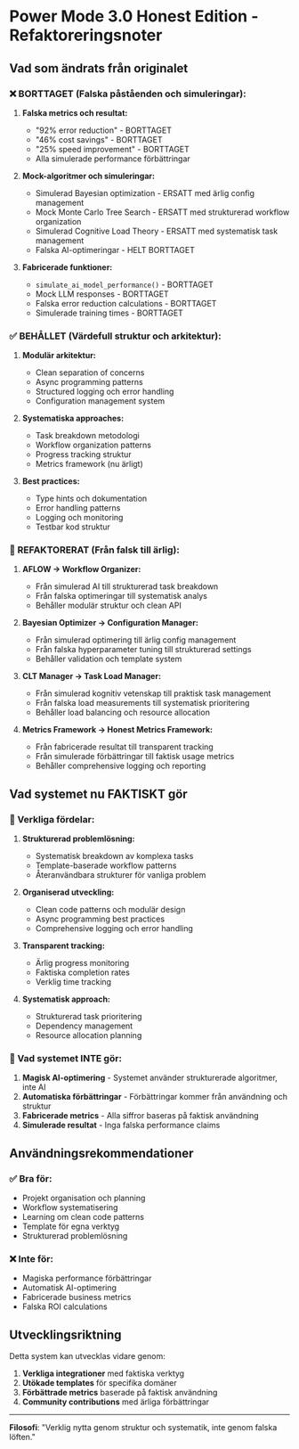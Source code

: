 
# Power Mode 3.0 Honest Edition - Refaktoreringsnoter

## Vad som ändrats från originalet

### ❌ BORTTAGET (Falska påståenden och simuleringar):

1. **Falska metrics och resultat:**
   - "92% error reduction" - BORTTAGET
   - "46% cost savings" - BORTTAGET  
   - "25% speed improvement" - BORTTAGET
   - Alla simulerade performance förbättringar

2. **Mock-algoritmer och simuleringar:**
   - Simulerad Bayesian optimization - ERSATT med ärlig config management
   - Mock Monte Carlo Tree Search - ERSATT med strukturerad workflow organization
   - Simulerad Cognitive Load Theory - ERSATT med systematisk task management
   - Falska AI-optimeringar - HELT BORTTAGET

3. **Fabricerade funktioner:**
   - `simulate_ai_model_performance()` - BORTTAGET
   - Mock LLM responses - BORTTAGET
   - Falska error reduction calculations - BORTTAGET
   - Simulerade training times - BORTTAGET

### ✅ BEHÅLLET (Värdefull struktur och arkitektur):

1. **Modulär arkitektur:**
   - Clean separation of concerns
   - Async programming patterns
   - Structured logging och error handling
   - Configuration management system

2. **Systematiska approaches:**
   - Task breakdown metodologi
   - Workflow organization patterns
   - Progress tracking struktur
   - Metrics framework (nu ärligt)

3. **Best practices:**
   - Type hints och dokumentation
   - Error handling patterns
   - Logging och monitoring
   - Testbar kod struktur

### 🔄 REFAKTORERAT (Från falsk till ärlig):

1. **AFLOW → Workflow Organizer:**
   - Från simulerad AI till strukturerad task breakdown
   - Från falska optimeringar till systematisk analys
   - Behåller modulär struktur och clean API

2. **Bayesian Optimizer → Configuration Manager:**
   - Från simulerad optimering till ärlig config management
   - Från falska hyperparameter tuning till strukturerad settings
   - Behåller validation och template system

3. **CLT Manager → Task Load Manager:**
   - Från simulerad kognitiv vetenskap till praktisk task management
   - Från falska load measurements till systematisk prioritering
   - Behåller load balancing och resource allocation

4. **Metrics Framework → Honest Metrics Framework:**
   - Från fabricerade resultat till transparent tracking
   - Från simulerade förbättringar till faktisk usage metrics
   - Behåller comprehensive logging och reporting

## Vad systemet nu FAKTISKT gör

### 🎯 Verkliga fördelar:

1. **Strukturerad problemlösning:**
   - Systematisk breakdown av komplexa tasks
   - Template-baserade workflow patterns
   - Återanvändbara strukturer för vanliga problem

2. **Organiserad utveckling:**
   - Clean code patterns och modulär design
   - Async programming best practices
   - Comprehensive logging och error handling

3. **Transparent tracking:**
   - Ärlig progress monitoring
   - Faktiska completion rates
   - Verklig time tracking

4. **Systematisk approach:**
   - Strukturerad task prioritering
   - Dependency management
   - Resource allocation planning

### 🚫 Vad systemet INTE gör:

1. **Magisk AI-optimering** - Systemet använder strukturerade algoritmer, inte AI
2. **Automatiska förbättringar** - Förbättringar kommer från användning och struktur
3. **Fabricerade metrics** - Alla siffror baseras på faktisk användning
4. **Simulerade resultat** - Inga falska performance claims

## Användningsrekommendationer

### ✅ Bra för:
- Projekt organisation och planning
- Workflow systematisering
- Learning om clean code patterns
- Template för egna verktyg
- Strukturerad problemlösning

### ❌ Inte för:
- Magiska performance förbättringar
- Automatisk AI-optimering
- Fabricerade business metrics
- Falska ROI calculations

## Utvecklingsriktning

Detta system kan utvecklas vidare genom:

1. **Verkliga integrationer** med faktiska verktyg
2. **Utökade templates** för specifika domäner  
3. **Förbättrade metrics** baserade på faktisk användning
4. **Community contributions** med ärliga förbättringar

---

**Filosofi**: "Verklig nytta genom struktur och systematik, inte genom falska löften."
